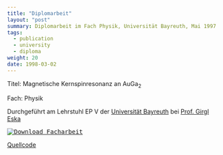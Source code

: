 ```yaml
---
title: "Diplomarbeit"
layout: "post"
summary: Diplomarbeit im Fach Physik, Universität Bayreuth, Mai 1997
tags:
  - publication
  - university
  - diploma
weight: 20
date: 1998-03-02
---
```


Titel: Magnetische Kernspinresonanz an AuGa<sub>2</sub>

Fach: Physik 

Durchgeführt am Lehrstuhl EP V der [Universität Bayreuth](https://www.physik.uni-bayreuth.de/) bei [Prof. Girgl Eska](https://www.physik.uni-bayreuth.de/de/forschung/memorial/eska_georg/index.php)

[<kbd>![Download Facharbeit](../diploma_thesis/diplomarbeit_miniature.png)</kbd>](https://github.com/wuan/diplomarbeit/releases/latest/download/Diplomarbeit.pdf)

[Quellcode](https://github.com/wuan/diplomarbeit)

